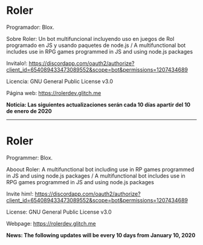 # Roler
Programador: Blox.

Sobre Roler: Un bot multifuncional incluyendo uso en juegos de Rol programado en JS y usando paquetes de node.js / A multifunctional bot includes use in RPG games programmed in JS and using node.js packages

Invitalo!:
https://discordapp.com/oauth2/authorize?client_id=654089433473089552&scope=bot&permissions=1207434689

Licencia: GNU General Public License v3.0

Página web: https://rolerdev.glitch.me

**Noticia: Las siguientes actualizaciones serán cada 10 días apartir del 10 de enero de 2020**

-----------------------------------------------------------------------------------------

# Roler
Programmer: Blox.

Aboout Roler: A multifunctional bot including use in RP games programmed in JS and using node.js packages / A multifunctional bot includes use in RPG games programmed in JS and using node.js packages

Invite him!:
https://discordapp.com/oauth2/authorize?client_id=654089433473089552&scope=bot&permissions=1207434689

License: GNU General Public License v3.0

Webpage: https://rolerdev.glitch.me

**News: The following updates will be every 10 days from January 10, 2020**

